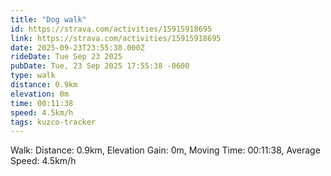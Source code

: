 ```yaml
---
title: "Dog walk"
id: https://strava.com/activities/15915918695
link: https://strava.com/activities/15915918695
date: 2025-09-23T23:55:38.000Z
rideDate: Tue Sep 23 2025
pubDate: Tue, 23 Sep 2025 17:55:38 -0600
type: walk
distance: 0.9km
elevation: 0m
time: 00:11:38
speed: 4.5km/h
tags: kuzco-tracker
---
```

Walk: Distance: 0.9km, Elevation Gain: 0m, Moving Time: 00:11:38, Average Speed: 4.5km/h